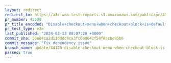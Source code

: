 ```yaml
---
layout: redirect
redirect_to: https://a8c-woo-test-reports.s3.amazonaws.com/public/pr/45538/e2e/index.html
pr_number: 45538
pr_title_encoded: "Disable+checkout+menu+when+checkout+block+is+default"
pr_test_type: e2e
last_published: "2024-03-13 08:07:28 +0000"
commit_sha: 56e84ca2d110ddc8ca3fc0ad642f58f8acbe95b6
commit_message: "Fix dependency issue"
branch_name: update/44120-disable-checkout-menu-when-checkout-block-is-default
passed: true
---
```

